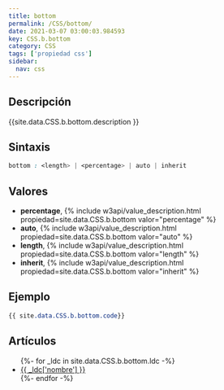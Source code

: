 ```yaml
---
title: bottom
permalink: /CSS/bottom/
date: 2021-03-07 03:00:03.984593
key: CSS.b.bottom
category: CSS
tags: ['propiedad css']
sidebar: 
  nav: css
---
```


## Descripción
{{site.data.CSS.b.bottom.description }}

## Sintaxis
~~~css
bottom : <length> | <percentage> | auto | inherit
~~~

## Valores
* **percentage**,  {% include w3api/value_description.html propiedad=site.data.CSS.b.bottom valor="percentage" %}
* **auto**,  {% include w3api/value_description.html propiedad=site.data.CSS.b.bottom valor="auto" %}
* **length**,  {% include w3api/value_description.html propiedad=site.data.CSS.b.bottom valor="length" %}
* **inherit**,  {% include w3api/value_description.html propiedad=site.data.CSS.b.bottom valor="inherit" %}

## Ejemplo
~~~css
{{ site.data.CSS.b.bottom.code}}
~~~

## Artículos
<ul>
{%- for _ldc in site.data.CSS.b.bottom.ldc -%}
   <li>
       <a href="{{_ldc['url'] }}">{{ _ldc['nombre'] }}</a>
   </li>
{%- endfor -%}
</ul>
